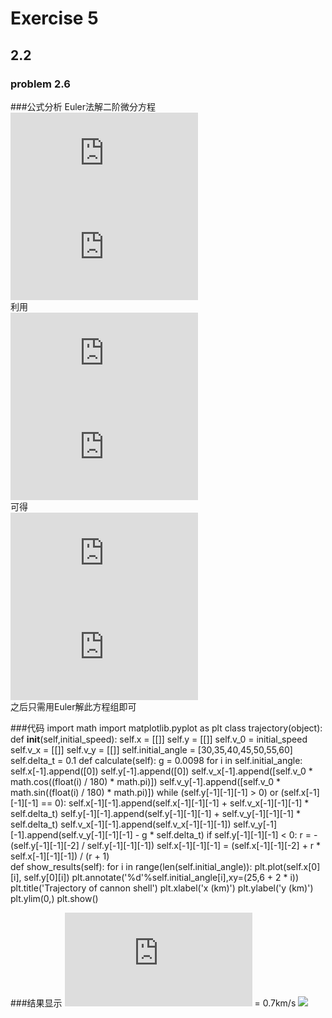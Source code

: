 # Exercise 5
## 2.2
### problem 2.6

###公式分析
Euler法解二阶微分方程 <br/>
 ![](http://latex.codecogs.com/gif.latex?%5Cfrac%7B%5Cpartial%5E2x%20%7D%7B%5Cpartial%20t%5E2%7D%3D0) <br/>
 ![](http://latex.codecogs.com/gif.latex?%5Cfrac%7B%5Cpartial%5E2y%20%7D%7B%5Cpartial%20t%5E2%7D%3D-g)<br/>
利用 <br/>
 ![](http://latex.codecogs.com/gif.latex?%5Cfrac%7B%5Cmathrm%7Bd%7Dx%20%7D%7B%5Cmathrm%7Bd%7D%20t%7D%3Dv_%7Bx%7D) <br/>
 ![](http://latex.codecogs.com/gif.latex?%5Cfrac%7B%5Cmathrm%7Bd%7Dy%20%7D%7B%5Cmathrm%7Bd%7D%20t%7D%3Dv_%7By%7D) <br/>
可得 <br/>
 ![](http://latex.codecogs.com/gif.latex?%5Cfrac%7B%5Cmathrm%7Bd%7Dv_%7By%7D%20%7D%7B%5Cmathrm%7Bd%7D%20t%7D%3Dg) <br/>
 ![](http://latex.codecogs.com/gif.latex?%5Cfrac%7B%5Cmathrm%7Bd%7Dv_%7Bx%7D%20%7D%7B%5Cmathrm%7Bd%7D%20t%7D%3D0) <br/>
之后只需用Euler解此方程组即可

###代码
import math
import matplotlib.pyplot as plt
class trajectory(object):
    def __init__(self,initial_speed):
        self.x = [[]]
        self.y = [[]]
        self.v_0 = initial_speed
        self.v_x = [[]]
        self.v_y = [[]]
        self.initial_angle = [30,35,40,45,50,55,60]
        self.delta_t = 0.1
    def calculate(self):
        g = 0.0098
        for i in self.initial_angle:
            self.x[-1].append([0])
            self.y[-1].append([0])
            self.v_x[-1].append([self.v_0 * math.cos((float(i) / 180) * math.pi)])
            self.v_y[-1].append([self.v_0 * math.sin((float(i) / 180) * math.pi)])
            while (self.y[-1][-1][-1] > 0) or (self.x[-1][-1][-1] == 0):
                self.x[-1][-1].append(self.x[-1][-1][-1] + self.v_x[-1][-1][-1] * self.delta_t)
                self.y[-1][-1].append(self.y[-1][-1][-1] + self.v_y[-1][-1][-1] * self.delta_t)
                self.v_x[-1][-1].append(self.v_x[-1][-1][-1])
                self.v_y[-1][-1].append(self.v_y[-1][-1][-1] - g * self.delta_t)
            if self.y[-1][-1][-1] < 0:
                r = - (self.y[-1][-1][-2] / self.y[-1][-1][-1])
                self.x[-1][-1][-1] = (self.x[-1][-1][-2] + r * self.x[-1][-1][-1]) / (r + 1)    
    def show_results(self):
        for i in range(len(self.initial_angle)):
            plt.plot(self.x[0][i], self.y[0][i])
            plt.annotate('%d'%self.initial_angle[i],xy=(25,6 + 2 * i))
        plt.title('Trajectory of cannon shell')
        plt.xlabel('x (km)')
        plt.ylabel('y (km)')
        plt.ylim(0,)
        plt.show()

###结果显示
![](http://latex.codecogs.com/gif.latex?v_%7Bo%7D) = 0.7km/s
![](https://github.com/arti-fact/compuational_physics_N2014301020122/blob/master/1.png)
